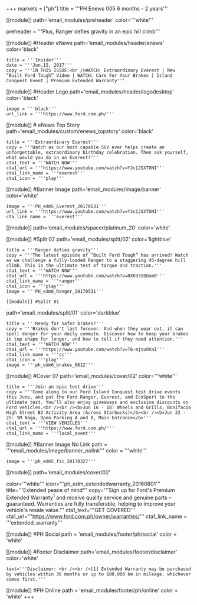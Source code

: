 +++
markets = ["ph"]
title = '''PH Enews 005 6 months - 2 years'''

[[module]]
path='email_modules/preheader'
color='''white'''

preheader = '''Plus, Ranger defies gravity in an epic hill climb'''

[[module]] #Header eNews
path='email_modules/header/enews'
color='black'

	title = '''Insider'''
	date = '''Jun.15, 2017'''
	copy = '''IN THIS ISSUE:<br />WATCH: Extraordinary Everest | New “Built Ford Tough” Video | WATCH: Care For Your Brakes | Island Conquest Event | Premium Extended Warranty'''

[[module]] #Header Logo
path='email_modules/header/logodesktop'
color='black'

	image = '''black'''
	url_link = '''https://www.ford.com.ph/'''
 
[[module]] # eNews Top Story
path='email_modules/custom/enews_topstory'
color='black'

	title = '''Extraordinary Everest'''
	copy = '''Watch as our most capable SUV ever helps create an unforgettable, extraordinary birthday celebration. Then ask yourself, what would you do in an Everest?'''
	cta1_text = '''WATCH NOW'''
	cta1_url = '''https://www.youtube.com/watch?v=YJc1JSXTONI'''
	cta1_link_name = '''everest'''
	cta1_icon = '''play'''

[[module]] #Banner Image
path='email_modules/image/banner'
color='white'

	image = '''PH_edm5_Everest_20170531'''
	url_link = '''https://www.youtube.com/watch?v=YJc1JSXTONI'''
	cta_link_name = '''everest'''

[[module]]
path='email_modules/spacer/platinum_20'
color='white'

[[module]] #Split 02
path='email_modules/split/02'
color='lightblue'

	title = '''Ranger defies gravity'''
	copy = '''The latest episode of “Built Ford Tough” has arrived! Watch as we challenge a fully-loaded Ranger to a staggering 45-degree hill climb. This is the ultimate test of torque and traction.'''
	cta1_text = '''WATCH NOW'''
	cta1_url = '''https://www.youtube.com/watch?v=BXRd3I6Dam0'''
	cta1_link_name = '''ranger'''
	cta1_icon = '''play'''
	image = '''PH_edm6_Ranger_20170531'''
	
	[[module]] #Split 01
path='email_modules/split/01'
color='darkblue'

	title = '''Ready for safer brakes?'''
	copy = '''Brakes don't last forever. And when they wear out, it can spell danger for your daily commute. Discover how to keep your brakes in top shape for longer, and how to tell if they need attention.'''
	cta1_text = '''WATCH NOW'''
	cta1_url = '''https://www.youtube.com/watch?v=T6-mjsu9XaI'''
	cta1_link_name = '''cc'''
	cta1_icon = '''play'''
	image = '''ph_edm6_brakes_0612'''
	
 [[module]] #Cover 07
path='email_modules/cover/02'
color='''white''' 

	title = '''Join an epic test drive'''
	copy = '''Come along to our Ford Island Conquest test drive events this June, and put the Ford Ranger, Everest, and EcoSport to the ultimate test. You’ll also enjoy giveaways and exclusive discounts on Ford vehicles.<br /><br /><b>Jun 16 - 18: Wheels and Grills, Bonifacio High Street B3 Activity Area (Across Starbucks)</b><br /><b>Jun 23 - 25: SM Naga, Open Parking A and B, Main Entrance</b>'''
	cta1_text = '''VIEW VEHICLES'''
	cta1_url = '''https://www.ford.com.ph/'''
	cta1_link_name = '''local_event'''

[[module]] #Banner Image No Link
path = '''email_modules/image/banner_nolink'''
color = '''white'''

	image = '''ph_edm5_fic_20170327'''
	
 [[module]]
path='email_modules/cover/02'

color='''white'''
icon='''ph_edm_extendedwarranty_20160801'''
title='''Extended peace of mind'''
copy='''Sign up for Ford's Premium Extended Warranty<sup>1</sup> and receive quality service and genuine parts – guaranteed. Warranties are fully transferable, helping to improve your vehicle's resale value.'''
cta1_text='''GET COVERED'''
cta1_url='''https://www.ford.com.ph/owner/warranties/'''
cta1_link_name = '''extended_warranty'''
	
[[module]] #PH Social
path = 'email_modules/footer/ph/social'
color = 'white'

[[module]] #Footer Disclaimer
path='email_modules/footer/disclaimer'
color='white'

	text='''Disclaimer: <br /><br />[1] Extended Warranty may be purchased by vehicles within 36 months or up to 100,000 km in mileage, whichever comes first.'''

[[module]] #PH Online
path = 'email_modules/footer/ph/online'
color = 'white'
+++